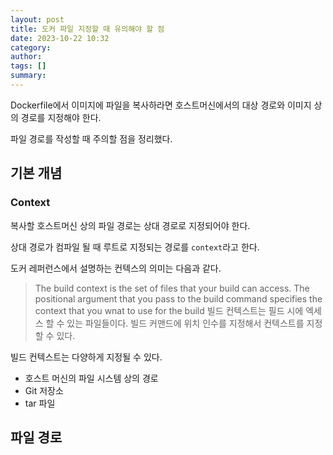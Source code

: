 ```yaml
---
layout: post
title: 도커 파일 지정할 때 유의해야 할 점
date: 2023-10-22 10:32
category: 
author: 
tags: []
summary: 
---
```


Dockerfile에서 이미지에 파일을 복사하라면 호스트머신에서의 대상 경로와 이미지 상의 경로를 지정해야 한다.

파일 경로를 작성할 때 주의할 점을 정리했다.

## 기본 개념

### Context

복사할 호스트머신 상의 파일 경로는 상대 경로로 지정되어야 한다.

상대 경로가 컴파일 될 때 루트로 지정되는 경로를 `context`라고 한다.

도커 레퍼런스에서 설명하는 컨텍스의 의미는 다음과 같다.

> The build context is the set of files that your build can access. The positional argument that you pass to the build command specifies the context that you wnat to use for the build
>빌드 컨텍스트는 필드 시에 엑세스 할 수 있는 파일들이다. 빌드 커맨드에 위치 인수를 지정해서 컨텍스트를 지정할 수 있다.

빌드 컨텍스트는 다양하게 지정될 수 있다.

- 호스트 머신의 파일 시스템 상의 경로
- Git 저장소
- tar 파일

## 파일 경로

